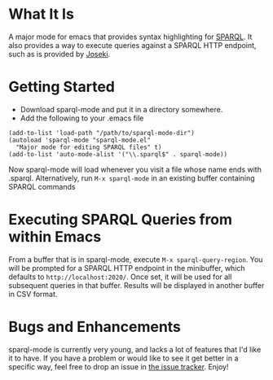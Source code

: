 # What It Is

A major mode for emacs that provides syntax highlighting for
[SPARQL](http://www.w3.org/TR/sparql11-query/). It also provides a way
to execute queries against a SPARQL HTTP endpoint, such as is provided
by [Joseki](http://www.joseki.org/).

# Getting Started

* Download sparql-mode and put it in a directory somewhere.
* Add the following to your .emacs file

```elisp
(add-to-list 'load-path "/path/to/sparql-mode-dir")
(autoload 'sparql-mode "sparql-mode.el"
  "Major mode for editing SPARQL files" t)
(add-to-list 'auto-mode-alist '("\\.sparql$" . sparql-mode))
```
  
Now sparql-mode will load whenever you visit a file whose name ends
with .sparql. Alternatively, run `M-x sparql-mode` in an existing
buffer containing SPARQL commands

# Executing SPARQL Queries from within Emacs

From a buffer that is in sparql-mode, execute `M-x
sparql-query-region`. You will be prompted for a SPARQL HTTP endpoint
in the minibuffer, which defaults to `http://localhost:2020/`. Once
set, it will be used for all subsequent queries in that buffer.
Results will be displayed in another buffer in CSV format. 

# Bugs and Enhancements

sparql-mode is currently very young, and lacks a lot of features that
I'd like it to have. If you have a problem or would like to see it get
better in a specific way, feel free to drop an issue in
[the issue tracker](https://github.com/candera/sparql-mode/issues).
Enjoy!
